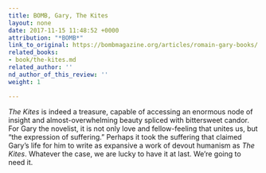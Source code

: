 ```yaml
---
title: BOMB, Gary, The Kites
layout: none
date: 2017-11-15 11:48:52 +0000
attribution: "*BOMB*"
link_to_original: https://bombmagazine.org/articles/romain-gary-books/
related_books:
- book/the-kites.md
related_author: ''
nd_author_of_this_review: ''
weight: 1

---
```

_The Kites_ is indeed a treasure, capable of accessing an enormous node of insight and almost-overwhelming beauty spliced with bittersweet candor. For Gary the novelist, it is not only love and fellow-feeling that unites us, but “the expression of suffering.” Perhaps it took the suffering that claimed Gary’s life for him to write as expansive a work of devout humanism as _The Kites_. Whatever the case, we are lucky to have it at last. We’re going to need it.